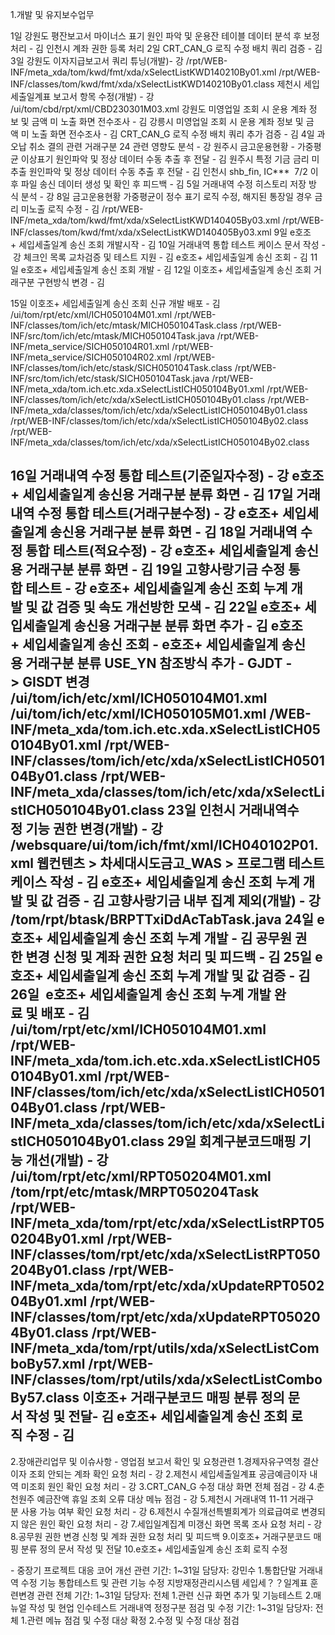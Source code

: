 1.개발 및 유지보수업무

1일 강원도 평잔보고서 마이너스 표기 원인 파악 및 운용잔 테이블 데이터 분석 후 보정처리 - 김
인천시 계좌 권한 등록 처리
2일 CRT_CAN_G 로직 수정 배치 쿼리 검증 - 김
3일 강원도 이자지급보고서 쿼리 튜닝(개발)- 강
/rpt/WEB-INF/meta_xda/tom/kwd/fmt/xda/xSelectListKWD140210By01.xml
/rpt/WEB-INF/classes/tom/kwd/fmt/xda/xSelectListKWD140210By01.class
제천시 세입세출일계표 보고서 항목 수정(개발) - 강 
/ui/tom/cbd/rpt/xml/CBD230301M03.xml
강원도 미영업일 조회 시 운용 계좌 정보 및 금액 미 노출 화면 전수조사 - 김
강릉시 미영업일 조회 시 운용 계좌 정보 및 금액 미 노출 화면 전수조사 - 김
CRT_CAN_G 로직 수정 배치 쿼리 추가 검증 - 김
4일 과오납 취소 결의 관련 거래구분 24 관련 영향도 분석 - 강
원주시 금고운용현황 - 가중평균 이상표기 원인파악 및 정상 데이터 수동 추출 후 전달 - 김
원주시 특정 기금 금리 미추출 원인파악 및 정상 데이터 수동 추출 후 전달 - 김
인천시 shb_fin, IC***  7/2 이후 파일 송신 데이터 생성 및 확인 후 피드백 - 김
5일 거래내역 수정 히스토리 저장 방식 분석 - 강
8일 금고운용현황 가중평균이 정수 표기 로직 수정, 해지된 통장일 경우 금리 미노출 로직 수정 - 김
/rpt/WEB-INF/meta_xda/tom/kwd/fmt/xda/xSelectListKWD140405By03.xml
/rpt/WEB-INF/classes/tom/kwd/fmt/xda/xSelectListKWD140405By03.xml
9일 e호조+ 세입세출일계 송신 조회 개발시작 - 김
10일 거래내역 통합 테스트 케이스 문서 작성 - 강
체크인 목록 교차검증 및 테스트 지원 - 김
e호조+ 세입세출일계 송신 조회 - 김
11일 e호조+ 세입세출일계 송신 조회 개발 - 김
12일 이호조+ 세입세출일계 송신 조회 거래구분 구현방식 변경 - 김

15일 이호조+ 세입세출일계 송신 조회 신규 개발 배포 - 김
/ui/tom/rpt/etc/xml/ICH050104M01.xml
/rpt/WEB-INF/classes/tom/ich/etc/mtask/MICH050104Task.class
/rpt/WEB-INF/src/tom/ich/etc/mtask/MICH050104Task.java
/rpt/WEB-INF/meta_service/SICH050104R01.xml
/rpt/WEB-INF/meta_service/SICH050104R02.xml
/rpt/WEB-INF/classes/tom/ich/etc/stask/SICH050104Task.class
/rpt/WEB-INF/src/tom/ich/etc/stask/SICH050104Task.java
/rpt/WEB-INF/meta_xda/tom.ich.etc.xda.xSelectListICH050104By01.xml
/rpt/WEB-INF/classes/tom/ich/etc/xda/xSelectListICH050104By01.class
/rpt/WEB-INF/meta_xda/classes/tom/ich/etc/xda/xSelectListICH050104By01.class
/rpt/WEB-INF/classes/tom/ich/etc/xda/xSelectListICH050104By02.class
/rpt/WEB-INF/meta_xda/classes/tom/ich/etc/xda/xSelectListICH050104By02.class

16일 거래내역 수정 통합 테스트(기준일자수정) - 강
e호조+ 세입세출일계 송신용 거래구분 분류 화면 - 김
17일 거래내역 수정 통합 테스트(거래구분수정) - 강
e호조+ 세입세출일계 송신용 거래구분 분류 화면 - 김
18일 거래내역 수정 통합 테스트(적요수정) - 강
e호조+ 세입세출일계 송신용 거래구분 분류 화면 - 김
19일 고향사랑기금 수정 통합 테스트 - 강
e호조+ 세입세출일계 송신 조회 누계 개발 및 값 검증 및 속도 개선방한 모색 - 김
22일 e호조+ 세입세출일계 송신용 거래구분 분류 화면 추가 - 김
e호조+ 세입세출일계 송신 조회
- e호조+ 세입세출일계 송신용 거래구분 분류 USE_YN 참조방식 추가
- GJDT -> GISDT 변경
/ui/tom/ich/etc/xml/ICH050104M01.xml
/ui/tom/ich/etc/xml/ICH050105M01.xml
/WEB-INF/meta_xda/tom.ich.etc.xda.xSelectListICH050104By01.xml
/rpt/WEB-INF/classes/tom/ich/etc/xda/xSelectListICH050104By01.class
/rpt/WEB-INF/meta_xda/classes/tom/ich/etc/xda/xSelectListICH050104By01.class
23일 인천시 거래내역수정 기능 권한 변경(개발) - 강
/websquare/ui/tom/ich/fmt/xml/ICH040102P01.xml
웹컨텐츠 > 차세대시도금고_WAS > 프로그램 테스트케이스 작성 - 김
e호조+ 세입세출일계 송신 조회 누계 개발 및 값 검증 - 김
고향사랑기금 내부 집계 제외(개발) - 강
/tom/rpt/btask/BRPTTxiDdAcTabTask.java
24일 e호조+ 세입세출일계 송신 조회 누계 개발 - 김
공무원 권한 변경 신청 및 계좌 권한 요청 처리 및 피드백 - 김
25일 e호조+ 세입세출일계 송신 조회 누계 개발 및 값 검증 - 김
26일  e호조+ 세입세출일계 송신 조회 누계 개발 완료 및 배포 - 김
/ui/tom/rpt/etc/xml/ICH050104M01.xml
/rpt/WEB-INF/meta_xda/tom.ich.etc.xda.xSelectListICH050104By01.xml
/rpt/WEB-INF/classes/tom/ich/etc/xda/xSelectListICH050104By01.class
/rpt/WEB-INF/meta_xda/classes/tom/ich/etc/xda/xSelectListICH050104By01.class
29일 회계구분코드매핑 기능 개선(개발) - 강
/ui/tom/rpt/etc/xml/RPT050204M01.xml
/tom/rpt/etc/mtask/MRPT050204Task
/rpt/WEB-INF/meta_xda/tom/rpt/etc/xda/xSelectListRPT050204By01.xml
/rpt/WEB-INF/classes/tom/rpt/etc/xda/xSelectListRPT050204By01.class
/rpt/WEB-INF/meta_xda/tom/rpt/etc/xda/xUpdateRPT050204By01.xml
/rpt/WEB-INF/classes/tom/rpt/etc/xda/xUpdateRPT050204By01.class
/rpt/WEB-INF/meta_xda/tom/rpt/utils/xda/xSelectListComboBy57.xml
/rpt/WEB-INF/classes/tom/rpt/utils/xda/xSelectListComboBy57.class
이호조+ 거래구분코드 매핑 분류 정의 문서 작성 및 전달- 김
e호조+ 세입세출일계 송신 조회 로직 수정 - 김
-----------------------------------------------------------------------------------------------------------------
2.장애관리업무 및 이슈사항
- 영업점 보고서 확인 및 요청관련
1.경제자유구역청 결산이자 조회 안되는 계좌 확인 요청 처리 - 강
2.제천시 세입세출일계표 공금예금이자 내역 미조회 원인 확인 요청 처리 - 강
3.CRT_CAN_G 수정 대상 화면 전체 점검 - 강
4.춘천원주 예금잔액 휴일 조회 오류 대상 메뉴 점검 - 강
5.제천시 거래내역 11-11 거래구분 사용 가능 여부 확인 요청 처리 - 강
6.제천시 수질개선특별회계가 의료급여로 변경되지 않은 원인 확인 요청 처리 - 강
7.세입일계집계 미갱신 화면 목록 조사 요청 처리 - 강
8.공무원 권한 변경 신청 및 계좌 권한 요청 처리 및 피드백
9.이호조+ 거래구분코드 매핑 분류 정의 문서 작성 및 전달
10.e호조+ 세입세출일계 송신 조회 로직 수정

- 중장기 프로젝트 대응
코어 개선 관련
기간: 1~31일
담당자: 강민수
1.통합단말 거래내역 수정 기능 통합테스트 및 관련 기능 수정
지방재정관리시스템 세입세？？일계표 훈련변경 관련 전체
기간: 1~31일
담당자: 전체
1.관련 신규 화면 추가 및 기능테스트
2.매뉴얼 작성 및 현업 인수테스트
거래내역 정정구분 점검 및 수정
기간: 1~31일
담당자: 전체
1.관련 메뉴 점검 및 수정 대상 확정
2.수정 및 수정 대상 점검

 